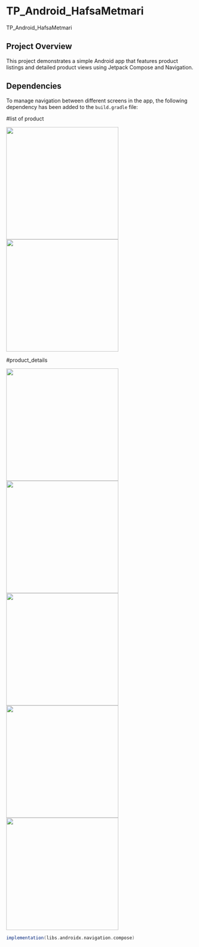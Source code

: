 # TP_Android_HafsaMetmari
 TP_Android_HafsaMetmari

## Project Overview

This project demonstrates a simple Android app that features product listings and detailed product views using Jetpack Compose and Navigation.

## Dependencies

To manage navigation between different screens in the app, the following dependency has been added to the `build.gradle` file:

#list of product

<img src="https://github.com/user-attachments/assets/291c4e5b-1919-490a-80c5-28f1e732198c" width="300"/>
<img src="https://github.com/user-attachments/assets/1a71d37f-6079-4f8c-aa17-f6175d419121" width="300"/>

#product_details

<img src="https://github.com/user-attachments/assets/36b2f39d-f716-44e0-8be7-1ec412f3ce99" width="300"/>
<img src="https://github.com/user-attachments/assets/85b8ad08-4851-47cb-84e5-876ea5cf6138" width="300"/>
<img src="https://github.com/user-attachments/assets/e68a123c-a7f8-4a8c-a3a5-4c19d488756d" width="300"/>
<img src="https://github.com/user-attachments/assets/bc2d4d25-b8b3-4d9a-9ba5-5df10e0cab63" width="300"/>
<img src="https://github.com/user-attachments/assets/7de44235-301a-4fed-9a4b-e25ba8739bbe" width="300"/>


```gradle
implementation(libs.androidx.navigation.compose)




